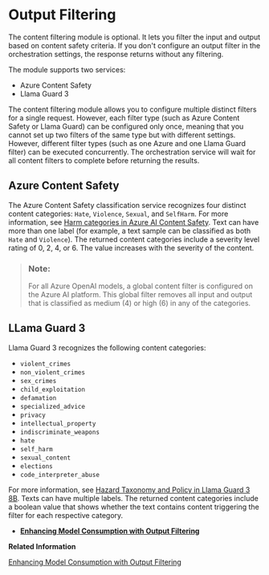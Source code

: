<!-- loiob021a5e4e3ae433e9f5250cec058efd9 -->

# Output Filtering

The content filtering module is optional. It lets you filter the input and output based on content safety criteria. If you don't configure an output filter in the orchestration settings, the response returns without any filtering.

The module supports two services:

-   Azure Content Safety
-   Llama Guard 3

The content filtering module allows you to configure multiple distinct filters for a single request. However, each filter type \(such as Azure Content Safety or Llama Guard\) can be configured only once, meaning that you cannot set up two filters of the same type but with different settings. However, different filter types \(such as one Azure and one Llama Guard filter\) can be executed concurrently. The orchestration service will wait for all content filters to complete before returning the results.



<a name="loiob021a5e4e3ae433e9f5250cec058efd9__section_wgr_qw3_tdc"/>

## Azure Content Safety

The Azure Content Safety classification service recognizes four distinct content categories: `Hate`, `Violence`, `Sexual`, and `SelfHarm`. For more information, see [Harm categories in Azure AI Content Safety](https://learn.microsoft.com/en-us/azure/ai-services/content-safety/concepts/harm-categories?tabs=warning). Text can have more than one label \(for example, a text sample can be classified as both `Hate` and `Violence`\). The returned content categories include a severity level rating of 0, 2, 4, or 6. The value increases with the severity of the content.

> ### Note:  
> For all Azure OpenAI models, a global content filter is configured on the Azure AI platform. This global filter removes all input and output that is classified as medium \(4\) or high \(6\) in any of the categories.



<a name="loiob021a5e4e3ae433e9f5250cec058efd9__section_fj1_2vh_tdc"/>

## LLama Guard 3

Llama Guard 3 recognizes the following content categories:

-   `violent_crimes`
-   `non_violent_crimes`
-   `sex_crimes`
-   `child_exploitation`
-   `defamation`
-   `specialized_advice`
-   `privacy`
-   `intellectual_property`
-   `indiscriminate_weapons`
-   `hate`
-   `self_harm`
-   `sexual_content`
-   `elections`
-   `code_interpreter_abuse`

For more information, see [Hazard Taxonomy and Policy in Llama Guard 3 8B](https://github.com/meta-llama/PurpleLlama/blob/main/Llama-Guard3/8B/MODEL_CARD.md#hazard-taxonomy-and-policy). Texts can have multiple labels. The returned content categories include a boolean value that shows whether the text contains content triggering the filter for each respective category.

-   **[Enhancing Model Consumption with Output Filtering](enhancing-model-consumption-with-output-filtering-f0fba18.md "")**  


**Related Information**  


[Enhancing Model Consumption with Output Filtering](enhancing-model-consumption-with-output-filtering-f0fba18.md "")

